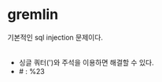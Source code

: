 # gremlin

기본적인 sql injection 문제이다.   
<br/>

* 싱글 쿼터(')와 주석을 이용하면 해결할 수 있다.
* \# : %23   
<br/>



